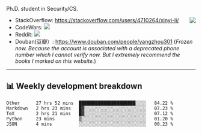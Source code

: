 Ph.D. student in Security/CS.

<img align="right" src="https://github-readme-stats.vercel.app/api?username=li-xin-yi&count_private=true&show_icons=true&hide_title=true&theme=tokyonight" />

- StackOverflow: https://stackoverflow.com/users/4710264/xinyi-li/
- CodeWars: [![](https://www.codewars.com/users/xy-li/badges/micro)](https://www.codewars.com/users/xy-li/)
- Reddit: [![](https://img.shields.io/reddit/user-karma/combined/xy-li?style=social)](https://www.reddit.com/user/xy-li/)
- Douban(豆瓣）: https://www.douban.com/people/yangzhou301  (*Frozen now. Because the account is associated with a deprecated phone number which I cannot verify now. But I extremely recommend the books I marked on this website.*)

---

## 📊 Weekly development breakdown

<!--START_SECTION:waka-->
```text
Other      27 hrs 52 mins  █████████████████████░░░░   84.22 % 
Markdown   2 hrs 23 mins   █▓░░░░░░░░░░░░░░░░░░░░░░░   07.23 % 
TeX        2 hrs 21 mins   █▓░░░░░░░░░░░░░░░░░░░░░░░   07.12 % 
Python     23 mins         ▒░░░░░░░░░░░░░░░░░░░░░░░░   01.20 % 
JSON       4 mins          ░░░░░░░░░░░░░░░░░░░░░░░░░   00.23 % 
```
<!--END_SECTION:waka-->
